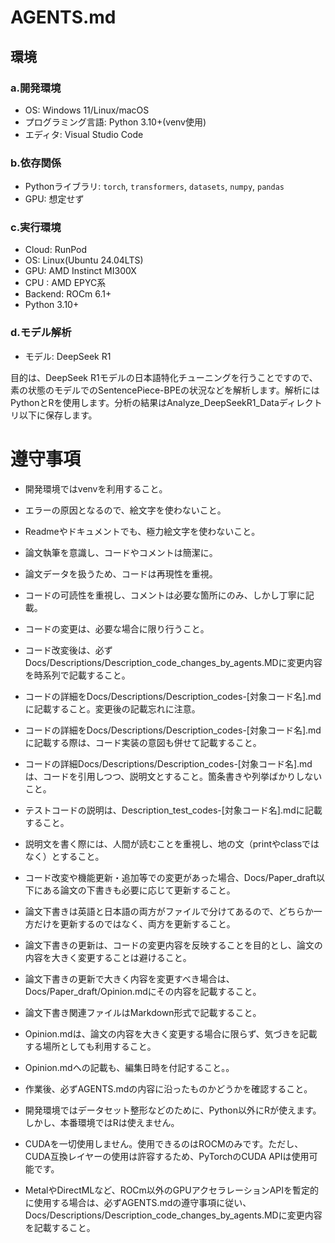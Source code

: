 # AGENTS.md

## 環境

### a.開発環境
- OS: Windows 11/Linux/macOS
- プログラミング言語: Python 3.10+(venv使用)
- エディタ: Visual Studio Code

### b.依存関係
- Pythonライブラリ: `torch`, `transformers`, `datasets`, `numpy`, `pandas`
- GPU: 想定せず

### c.実行環境
- Cloud: RunPod
- OS: Linux(Ubuntu 24.04LTS)
- GPU: AMD Instinct MI300X
- CPU : AMD EPYC系
- Backend: ROCm 6.1+
- Python 3.10+

### d.モデル解析
- モデル: DeepSeek R1

目的は、DeepSeek R1モデルの日本語特化チューニングを行うことですので、素の状態のモデルでのSentencePiece-BPEの状況などを解析します。解析にはPythonとRを使用します。分析の結果はAnalyze_DeepSeekR1_Dataディレクトリ以下に保存します。

# 遵守事項
- 開発環境ではvenvを利用すること。
- エラーの原因となるので、絵文字を使わないこと。
- Readmeやドキュメントでも、極力絵文字を使わないこと。
- 論文執筆を意識し、コードやコメントは簡潔に。
- 論文データを扱うため、コードは再現性を重視。
- コードの可読性を重視し、コメントは必要な箇所にのみ、しかし丁寧に記載。
- コードの変更は、必要な場合に限り行うこと。
- コード改変後は、必ずDocs/Descriptions/Description_code_changes_by_agents.MDに変更内容を時系列で記載すること。
- コードの詳細をDocs/Descriptions/Description_codes-[対象コード名].mdに記載すること。変更後の記載忘れに注意。
- コードの詳細をDocs/Descriptions/Description_codes-[対象コード名].mdに記載する際は、コード実装の意図も併せて記載すること。
- コードの詳細Docs/Descriptions/Description_codes-[対象コード名].mdは、コードを引用しつつ、説明文とすること。箇条書きや列挙ばかりしないこと。
- テストコードの説明は、Description_test_codes-[対象コード名].mdに記載すること。
- 説明文を書く際には、人間が読むことを重視し、地の文（printやclassではなく）とすること。
- コード改変や機能更新・追加等での変更があった場合、Docs/Paper_draft以下にある論文の下書きも必要に応じて更新すること。
- 論文下書きは英語と日本語の両方がファイルで分けてあるので、どちらか一方だけを更新するのではなく、両方を更新すること。
- 論文下書きの更新は、コードの変更内容を反映することを目的とし、論文の内容を大きく変更することは避けること。
- 論文下書きの更新で大きく内容を変更すべき場合は、Docs/Paper_draft/Opinion.mdにその内容を記載すること。
- 論文下書き関連ファイルはMarkdown形式で記載すること。
- Opinion.mdは、論文の内容を大きく変更する場合に限らず、気づきを記載する場所としても利用すること。
- Opinion.mdへの記載も、編集日時を付記すること。。
- 作業後、必ずAGENTS.mdの内容に沿ったものかどうかを確認すること。

- 開発環境ではデータセット整形などのために、Python以外にRが使えます。しかし、本番環境ではRは使えません。

- CUDAを一切使用しません。使用できるのはROCMのみです。ただし、CUDA互換レイヤーの使用は許容するため、PyTorchのCUDA APIは使用可能です。
- MetalやDirectMLなど、ROCm以外のGPUアクセラレーションAPIを暫定的に使用する場合は、必ずAGENTS.mdの遵守事項に従い、Docs/Descriptions/Description_code_changes_by_agents.MDに変更内容を記載すること。